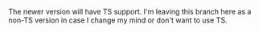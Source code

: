 The newer version will have TS support. I'm leaving this branch here as a non-TS version in case I change my mind or don't want to use TS.
